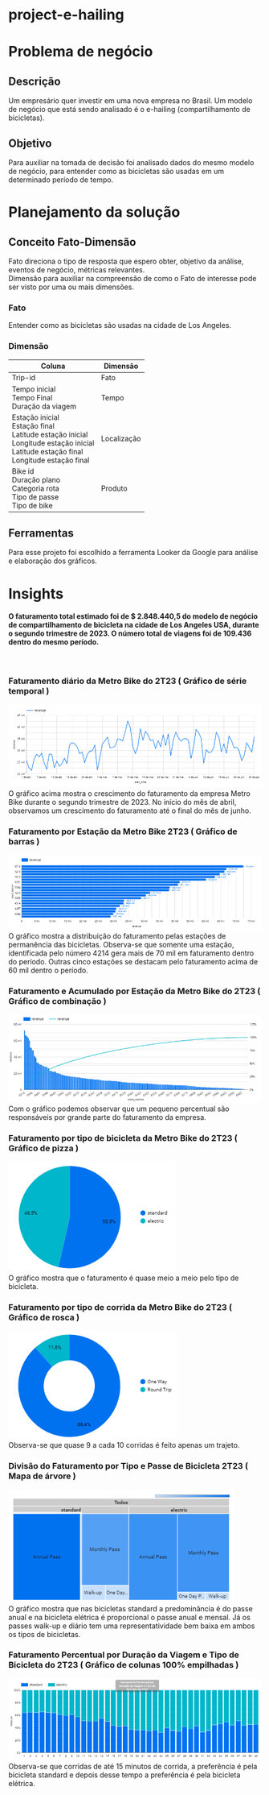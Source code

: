 # project-e-hailing
# Problema de negócio
## Descrição
Um empresário quer investir em uma nova empresa no Brasil. Um modelo de negócio que está sendo analisado é o e-hailing (compartilhamento de bicicletas). 
## Objetivo
Para auxiliar na tomada de decisão foi analisado dados do mesmo modelo de negócio, para entender como as bicicletas são usadas em um determinado período de tempo.
# Planejamento da solução
## Conceito Fato-Dimensão
Fato direciona o tipo de resposta que espero obter, objetivo da análise, eventos de negócio, métricas relevantes.<br>
Dimensão para auxiliar na compreensão de como o Fato de interesse pode ser visto por uma ou mais dimensões.
### Fato 
Entender como as bicicletas são usadas na cidade de Los Angeles.
### Dimensão
| Coluna | Dimensão |                        
| ------- | ------- |
| Trip-id  |Fato |
| Tempo inicial <br> Tempo Final <br> Duração da viagem | Tempo |
| Estação inicial <br> Estação final <br> Latitude estação inicial <br> Longitude estação inicial <br> Latitude estação final <br> Longitude estação final | Localização |
| Bike id <br> Duração plano <br> Categoria rota <br> Tipo de passe <br> Tipo de bike | Produto |
## Ferramentas
Para esse projeto foi escolhido a ferramenta Looker da Google para análise e elaboração dos gráficos.
# Insights
#### O faturamento total estimado foi de **$ 2.848.440,5** do modelo de negócio de compartilhamento de bicicleta na cidade de Los Angeles USA, durante o segundo trimestre de 2023. O número total de viagens foi de **109.436** dentro do mesmo período.
<br>

### Faturamento diário da Metro Bike do 2T23 ( Gráfico de série temporal )
![Faturamento diario](img/faturamento-diario.png)
<br>
O gráfico acima mostra o crescimento do faturamento da empresa Metro Bike durante o segundo trimestre de 2023. 
No início do mês de abril, observamos um crescimento do faturamento até o final do mês de junho.

### Faturamento por Estação da Metro Bike 2T23 ( Gráfico de barras )
![Faturamento por Estação](img/faturamento-por-estacao.png)
<br>
O gráfico mostra a distribuição do faturamento pelas estações de permanência das bicicletas.
Observa-se que somente uma estação, identificada pelo número 4214 gera mais de 70 mil em faturamento dentro do período.
Outras cinco estações se destacam pelo faturamento acima de 60 mil dentro o período. 

### Faturamento e Acumulado por Estação da Metro Bike do 2T23 ( Gráfico de combinação )
![Faturamento e Acumulado por Estação](img/faturamento-acumulado-por-estacao.png)
<br>
Com o gráfico podemos observar que um pequeno percentual são responsáveis por grande parte do faturamento da empresa. 

### Faturamento por tipo de bicicleta da Metro Bike do 2T23 ( Gráfico de pizza )
![Faturamento por tipo de bicicleta](img/faturamento-por-tipo-de-bicicleta.png)
<br>
O gráfico mostra que o faturamento é quase meio a meio pelo tipo de bicicleta.

### Faturamento por tipo de corrida da Metro Bike do 2T23 ( Gráfico de rosca )
![Faturamento por tipo de corrida](img/faturamento-por-tipo-de-corrida.png)
<br>
Observa-se que quase 9 a cada 10 corridas é feito apenas um trajeto.

### Divisão do Faturamento por Tipo e Passe de Bicicleta 2T23 ( Mapa de árvore )
![Divisão do Faturamento por Tipo e Passe de Bicicleta](img/divisao-faturamento-por-tipo-de-passe-e-bicicleta.png)
<br>
O gráfico mostra que nas bicicletas standard a predominância é do passe anual e na bicicleta elétrica é proporcional o passe anual e mensal. Já os passes walk-up e diário tem uma representatividade bem baixa em ambos os tipos de bicicletas.

### Faturamento Percentual por Duração da Viagem e Tipo de Bicicleta do 2T23 ( Gráfico de colunas 100% empilhadas )
![Faturamento Percentual por Duração da Viagem e Tipo de Bicicleta](img/faturamento-percentual-por-tipo-de-duracao-da-viagem.png)
<br>
Observa-se que corridas de até 15 minutos de corrida, a preferência é pela bicicleta standard e depois desse tempo a preferência é pela bicicleta elétrica.



